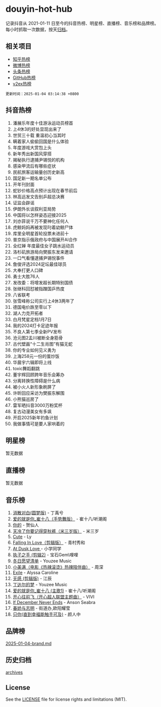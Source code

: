 # douyin-hot-hub

记录抖音从 2021-01-11 日至今的抖音热榜、明星榜、直播榜、音乐榜和品牌榜。每小时抓取一次数据，按天[归档](archives)。

## 相关项目

- [知乎热榜](https://github.com/lonnyzhang423/zhihu-hot-hub)
- [微博热榜](https://github.com/lonnyzhang423/weibo-hot-hub)
- [头条热榜](https://github.com/lonnyzhang423/toutiao-hot-hub)
- [GitHub热榜](https://github.com/lonnyzhang423/github-hot-hub)
- [v2ex热榜](https://github.com/lonnyzhang423/v2ex-hot-hub)


`更新时间：2025-01-04 03:14:38 +0800`

## 抖音热榜

1. 潘展乐年度十佳游泳运动员榜首
1. 上4休3的好处显现出来了
1. 世贸三十载 重温初心当其时
1. 瞒着家人偷偷回国是什么体验
1. 年度游戏大赏包上头
1. 新年秀出新国风穿搭
1. 揭秘执行逮捕尹锡悦的机构
1. 感染甲流后有哪些症状
1. 民航旅客运输量创历史新高
1. 国足新一期名单公布
1. 开年刊封面
1. 蛇钞价格高点预计出现在春节前后
1. 林高远发文告别乒超总决赛
1. 证监会辟谣
1. 伊朗外长谈叙利亚局势
1. 中国将以怎样姿态迎接2025
1. 刘亦菲说千万不要神化任何人
1. 虎鲸妈妈再被发现叼着幼鲸尸体
1. 库里全明星首轮投票未进前十
1. 普京指示俄政府与中国展开AI合作
1. 全红婵 年度最佳女子跳水运动员
1. 洛杉矶旅游局向樊振东发来邀请
1. 一口气看懂逮捕尹锡悦事件
1. 詹俊评选2024足坛最佳球员
1. 大奉打更人口碑
1. 勇士大胜76人
1. 发改委：将增发超长期特别国债
1. 张继科回怼被指蹭国乒热度
1. 八省联考
1. 张雪峰称公司实行上4休3两年了
1. 德国电价跌至零以下
1. 湖人力克开拓者
1. 白月梵星定档1月7日
1. 我的2024打卡足迹年报
1. 不良人第七季全新PV发布
1. 沧元图2孟川被断全身筋骨
1. 古代壁画“十二生肖图”有猫无蛇
1. 你的专业如何见义勇为
1. 上海258元一份的蛋炒饭
1. 华晨宇六辑即将上线
1. toxic舞蹈翻跳
1. 董宇辉回顾跨年音乐会筹办
1. 分离转换性障碍是什么病
1. 被小火人新形象刷屏了
1. 许昕回应采访为樊振东解围
1. 小熊猫巡房了
1. 雷军晒抖音3000万粉奖杯
1. 复古动漫美女有多飒
1. 开启2025新年钓鱼计划
1. 我做事情可是要人家哄着的

## 明星榜

暂无数据

## 直播榜

暂无数据

## 音乐榜

1. [消散对白(圆梦版)](https://sf5-hl-cdn-tos.douyinstatic.com/obj/tos-cn-ve-2774/og4jB5I5IizzoZVAAAzWgBMAsMDWoArfwBOiFs) - 丁禹兮
1. [爱的就是你_崔十八（手势舞版）](https://sf5-hl-cdn-tos.douyinstatic.com/obj/tos-cn-ve-2774/oApB2AigNyB4sTw7JhBOikMAf0oDJzMWBuIrgm) - 崔十八/听潮阁
1. [你的](https://sf6-cdn-tos.douyinstatic.com/obj/tos-cn-ve-2774/oYuIeKf42jB7sEV6B2upMdpYAgfrQWj0FeRegh) - 贺仙人
1. [天冷了你要记得穿秋裤（米三岁版）](https://sf5-hl-cdn-tos.douyinstatic.com/obj/tos-cn-ve-2774/oQlIwVIDWiZ6BQilAorS7MA0AgCkQDvcZAdm1) - 米三岁
1. [Cute](https://sf5-hl-cdn-tos.douyinstatic.com/obj/tos-cn-ve-2774/o4IbIzHWKAAB4wsS5qMBRiiAlEBGTpQRNfFvuo) - Ly
1. [Falling In Love（剪辑版）](https://sf5-hl-cdn-tos.douyinstatic.com/obj/tos-cn-ve-2774/o8ajpA8zzgBPahbBIO8AcKGBLJezFCRd1wfP9f) - 青村秀和
1. [ At Dusk  Love ](https://sf5-hl-cdn-tos.douyinstatic.com/obj/tos-cn-ve-2774/o8CrpCf5CaYgI4ZrtQgMQAFEfuGqNnRSDQAPBc) - 小学同学
1. [执子之手 (剪辑2)](https://sf5-hl-cdn-tos.douyinstatic.com/obj/tos-cn-ve-2774/oUoZLQjCc31XzqsBnBQUNgeKtYPBcgbFDwtfcu) - 宝石Gem\哩哩
1. [冬日愿望清单](https://sf5-hl-cdn-tos.douyinstatic.com/obj/tos-cn-ve-2774/oIIgUOeamCFCVAzxN6MFRLIBlLGpUqQxeeHrLE) - Youzee Music
1. [小美满（电影《热辣滚烫》热辣陪伴曲）](https://sf5-hl-cdn-tos.douyinstatic.com/obj/tos-cn-ve-2774/o0GAn2lSgfZIDUgtevCGDQYnFg4CwnrBaxbTZL) - 周深
1. [Exile](https://sf5-hl-cdn-tos.douyinstatic.com/obj/tos-cn-ve-2774/oYj4gAQTknKE3WW0Je8KGmQ7z1cA4FefwtbufD) - Alyssa Caroline
1. [无感 (剪辑版)](https://sf5-hl-cdn-tos.douyinstatic.com/obj/tos-cn-ve-2774/o0eIsUzJBDlQaQFC5OFlgbMEZC1TFYBftOBn6p) - 江辰
1. [丁达尔的梦](https://sf5-hl-cdn-tos.douyinstatic.com/obj/tos-cn-ve-2774/oMU3WirUZBVQkAC9ccG5P2IQirziZM2RTInUY) - Youzee Music
1. [爱的就是你_崔十八 (主歌1)](https://sf5-hl-cdn-tos.douyinstatic.com/obj/tos-cn-ve-2774/oI5BO5DhFZ6UTcNCnZaOCBLtZ7WIMQGfgnXf5E) - 崔十八/听潮阁
1. [开心往前飞（开心超人联盟主题曲）](https://sf5-hl-cdn-tos.douyinstatic.com/obj/tos-cn-ve-2774/9d8fb7c82cf1421fb93a9fe925275e0a) - VIVI
1. [If December Never Ends](https://sf5-hl-cdn-tos.douyinstatic.com/obj/tos-cn-ve-2774/oY1IQMoTgCFIBg8RZifyqlBBt1UFgitTYmxeOS) - Anson Seabra
1. [春娇与志明](https://sf5-hl-cdn-tos.douyinstatic.com/obj/tos-cn-ve-2774/e530d8fceb7044b39707d7f9ff54add1) - 街道办,欧阳耀莹
1. [只你(直到幸福能触手可及)](https://sf5-hl-cdn-tos.douyinstatic.com/obj/tos-cn-ve-2774/o0lBkRDzFTeaVSUz3ZZSCBVtZ5DIMQGfgmEAuE) - 颜人中

## 品牌榜

[2025-01-04-brand.md](archives/2025-01-04-brand.md)

## 历史归档

[archives](archives)

## License

See the [LICENSE](LICENSE) file for license rights and limitations (MIT).
